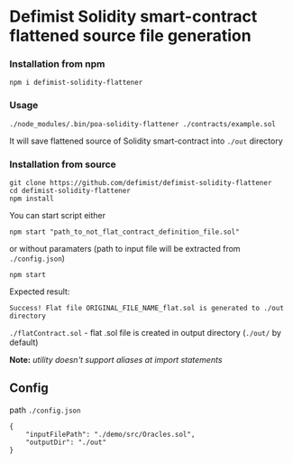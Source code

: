 # Defimist Solidity smart-contract flattened source file generation

### Installation from npm

`npm i defimist-solidity-flattener`

### Usage

`./node_modules/.bin/poa-solidity-flattener ./contracts/example.sol`

It will save flattened source of Solidity smart-contract into `./out` directory

### Installation from source


```
git clone https://github.com/defimist/defimist-solidity-flattener
cd defimist-solidity-flattener
npm install
```

You can start script either

```
npm start "path_to_not_flat_contract_definition_file.sol"
```

or without paramaters (path to input file will be extracted from `./config.json`)

```
npm start
```



Expected result: 

```
Success! Flat file ORIGINAL_FILE_NAME_flat.sol is generated to ./out directory
```

`./flatContract.sol` - flat .sol file is created in output directory (`./out/` by default)

**Note:** *utility doesn't support aliases at import statements*

## Config

path `./config.json`

```
{
	"inputFilePath": "./demo/src/Oracles.sol",
	"outputDir": "./out"
}
```

